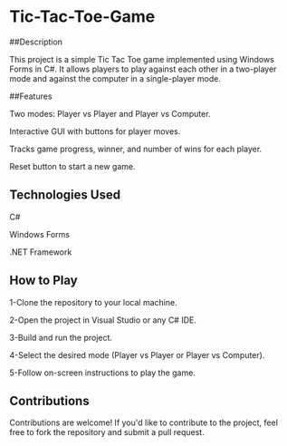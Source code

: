 # Tic-Tac-Toe-Game

##Description

This project is a simple Tic Tac Toe game implemented using Windows Forms in C#. It allows players to play against each other in a two-player mode and against the computer in a single-player mode.

##Features

Two modes: Player vs Player and Player vs Computer.

Interactive GUI with buttons for player moves.

Tracks game progress, winner, and number of wins for each player.

Reset button to start a new game.

## Technologies Used
C#

Windows Forms

.NET Framework

## How to Play

1-Clone the repository to your local machine.

2-Open the project in Visual Studio or any C# IDE.

3-Build and run the project.

4-Select the desired mode (Player vs Player or Player vs Computer).

5-Follow on-screen instructions to play the game.

## Contributions
Contributions are welcome! If you'd like to contribute to the project, feel free to fork the repository and submit a pull request.
